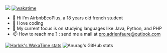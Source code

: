 ![](https://komarev.com/ghpvc/?username=AirbnbEcoPlus&color=blue)
[![wakatime](https://wakatime.com/badge/user/ceb0a75a-8f2b-44a2-a5c3-7d734dcb27b3.svg)](https://wakatime.com/@ceb0a75a-8f2b-44a2-a5c3-7d734dcb27b3)
- 👋 Hi I'm AirbnbEcoPlus, a 18 years old french student 
- 👀 I love coding
- 🌱 My current focus is on studying languages like Java, Python, and PHP
- 📫 How to reach me ? : send me a mail at pro.adrienfaure@outlook.com

[![Harlok's WakaTime stats](https://github-readme-stats.vercel.app/api/wakatime?username=airbnbecoplus&layout=compact&langs_count=12)](https://github.com/anuraghazra/github-readme-stats)
![Anurag's GitHub stats](https://github-readme-stats.vercel.app/api?username=AirbnbEcoPlus&show_icons=true&theme=onedark)
